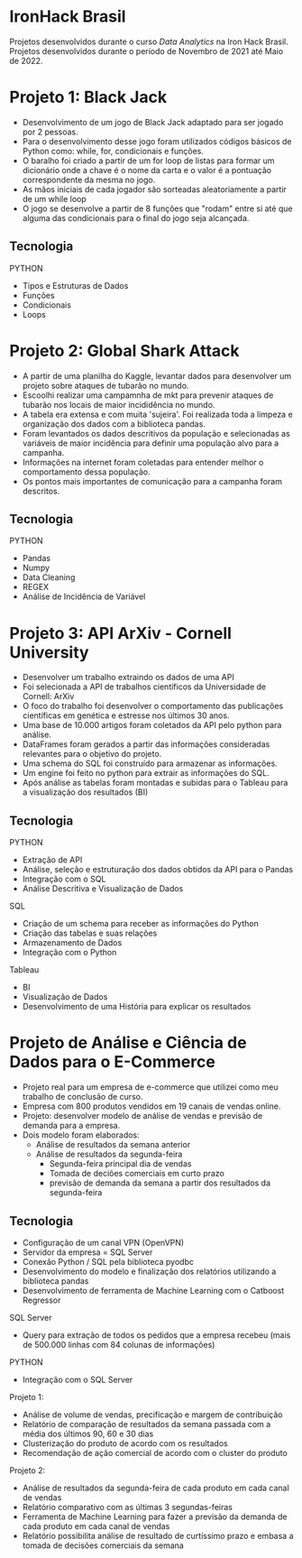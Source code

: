 # IronHack Brasil
Projetos desenvolvidos durante o curso _Data Analytics_ na Iron Hack Brasil.
Projetos desenvolvidos durante o período de Novembro de 2021 até Maio de 2022.

# Projeto 1: Black Jack
  - Desenvolvimento de um jogo de Black Jack adaptado para ser jogado por 2 pessoas.
  - Para o desenvolvimento desse jogo foram utilizados códigos básicos de Python como: while, for, condicionais e funções.
  - O baralho foi criado a partir de um for loop de listas para formar um dicionário onde a chave é o nome da carta e o valor é a pontuação correspondente da mesma no jogo.
  - As mãos iniciais de cada jogador são sorteadas aleatoriamente a partir de um while loop
  - O jogo se desenvolve a partir de 8 funções que "rodam" entre si até que alguma das condicionais para o final do jogo seja alcançada.

## Tecnologia
PYTHON
  - Tipos e Estruturas de Dados
  - Funções
  - Condicionais
  - Loops

# Projeto 2: Global Shark Attack

  - A partir de uma planilha do Kaggle, levantar dados para desenvolver um projeto sobre ataques de tubarão no mundo.
  - Escoolhi realizar uma campamnha de mkt para prevenir ataques de tubarão nos locais de maior incididência no mundo.
  - A tabela era extensa e com muita 'sujeira'. Foi realizada toda a limpeza e organização dos dados com a biblioteca pandas.
  - Foram levantados os dados descritivos da população e selecionadas as variáveis de maior incidência para definir uma população alvo para a campanha.
  - Informações na internet foram coletadas para entender melhor o comportamento dessa população.
  - Os pontos mais importantes de comunicação para a campanha foram descritos.

## Tecnologia
PYTHON
  - Pandas
  - Numpy
  - Data Cleaning
  - REGEX
  - Análise de Incidência de Variável

# Projeto 3: API ArXiv - Cornell University

  - Desenvolver um trabalho extraindo os dados de uma API
  - Foi selecionada a API de trabalhos científicos da Universidade de Cornell: ArXiv
  - O foco do trabalho foi desenvolver o comportamento das publicações científicas em genética e estresse nos últimos 30 anos.
  - Uma base de 10.000 artigos foram coletados da API pelo python para análise.
  - DataFrames foram gerados a partir das informações consideradas relevantes para o objetivo do projeto.
  - Uma schema do SQL foi construído para armazenar as informações.
  - Um engine foi feito no python para extrair as informações do SQL.
  - Após análise as tabelas foram montadas e subidas para o Tableau para a visualização dos resultados (BI)

## Tecnologia
PYTHON
  - Extração de API
  - Análise, seleção e estruturação dos dados obtidos da API para o Pandas
  - Integração com o SQL
  - Análise Descritiva e Visualização de Dados

SQL
  - Criação de um schema para receber as informações do Python
  - Criação das tabelas e suas relações
  - Armazenamento de Dados
  - Integração com o Python

Tableau
  - BI
  - Visualização de Dados
  - Desenvolvimento de uma História para explicar os resultados

# Projeto de Análise e Ciência de Dados para o E-Commerce
  - Projeto real para um empresa de e-commerce que utilizei como meu trabalho de conclusão de curso.
  - Empresa com 800 produtos vendidos em 19 canais de vendas online. 
  - Projeto: desenvolver modelo de análise de vendas e previsão de demanda para a empresa.
  - Dois modelo foram elaborados:
    - Análise de resultados da semana anterior
    - Análise de resultados da segunda-feira
      - Segunda-feira principal dia de vendas
      - Tomada de deciões comerciais em curto prazo
      - previsão de demanda da semana a partir dos resultados da segunda-feira
  
 ## Tecnologia
 - Configuração de um canal VPN (OpenVPN)
 - Servidor da empresa = SQL Server
 - Conexão Python / SQL pela biblioteca pyodbc
 - Desenvolvimento do modelo e finalização dos relatórios utilizando a biblioteca pandas
 - Desenvolvimento de ferramenta de Machine Learning com o Catboost Regressor
 
 SQL Server
 - Query para extração de todos os pedidos que a empresa recebeu (mais de 500.000 linhas com 84 colunas de informações)
 
 PYTHON
 - Integração com o SQL Server
 
 Projeto 1:
 - Análise de volume de vendas, precificação e margem de contribuição
 - Relatório de comparação de resultados da semana passada com a média dos últimos 90, 60 e 30 dias
 - Clusterização do produto de acordo com os resultados
 - Recomendação de ação comercial de acordo com o cluster do produto
 
 Projeto 2:
 - Análise de resultados da segunda-feira de cada produto em cada canal de vendas
 - Relatório comparativo com as últimas 3 segundas-feiras
 - Ferramenta de Machine Learning para fazer a previsão da demanda de cada produto em cada canal de vendas
 - Relatório possibilita análise de resultado de curtíssimo prazo e embasa a tomada de decisões comerciais da semana
